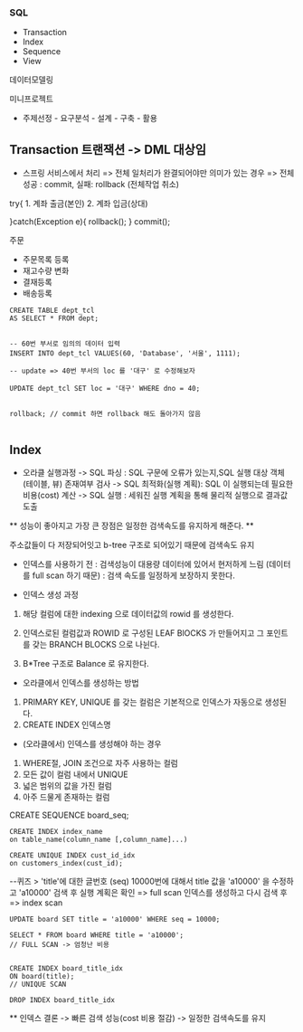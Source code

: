 ### SQL

- Transaction
- Index
- Sequence
- View

데이터모델링 

미니프로젝트
- 주제선정 - 요구분석 - 설계 - 구축 - 활용

## Transaction 트랜잭션 -> DML 대상임
- 스프링 서비스에서 처리
=> 전체 일처리가 완결되어야만 의미가 있는 경우
=> 전체 성공 : commit, 실패: rollback (전체작업 취소)

try{
	1. 계좌 출금(본인)
	2. 계좌 입금(상대)

}catch(Exception e){
	rollback();
}
commit();


주문
- 주문목록 등록
- 재고수량 변화
- 결재등록
- 배송등록

```
CREATE TABLE dept_tcl
AS SELECT * FROM dept;


-- 60번 부서로 임의의 데이터 입력
INSERT INTO dept_tcl VALUES(60, 'Database', '서울', 1111);

-- update => 40번 부서의 loc 를 '대구' 로 수정해보자

UPDATE dept_tcl SET loc = '대구' WHERE dno = 40;


rollback; // commit 하면 rollback 해도 돌아가지 않음


```

## Index 

- 오라클 실행과정
-> SQL 파싱 : SQL 구문에 오류가 있는지,SQL 실행 대상 객체(테이블, 뷰) 존재여부 검사
-> SQL 최적화(실행 계획): SQL 이 실행되는데 필요한 비용(cost) 계산
-> SQL 실행 : 세워진 실행 계획을 통해 물리적 실행으로 결과값 도출

 ** 성능이 좋아지고 가장 큰 장점은 일정한 검색속도를 유지하게 해준다. **

주소값들이 다 저장되어잇고 b-tree 구조로 되어있기 때문에 검색속도 유지

- 인덱스를 사용하기 전
: 검색성능이 대용량 데이터에 있어서 현저하게 느림 (데이터를 full scan 하기 때문)
: 검색 속도를 일정하게 보장하지 못한다.

- 인덱스 생성 과정
1. 해당 컬럼에 대한 indexing 으로 데이터값의 rowid 를 생성한다.
2. 인덱스로된 컬럼값과 ROWID 로 구성된 LEAF BlOCKS 가 만들어지고
	그 포인트를 갖는 BRANCH BLOCKS 으로 나뉜다.
	
3. B*Tree 구조로 Balance 로 유지한다. 


- 오라클에서 인덱스를 생성하는 방법
1. PRIMARY KEY, UNIQUE 를 갖는 컬럼은 기본적으로 인덱스가 자동으로 생성된다.
2. CREATE INDEX 인덱스명 


- (오라클에서) 인덱스를 생성해야 하는 경우 
1. WHERE절, JOIN 조건으로 자주 사용하는 컬럼
2. 모든 값이 컬럼 내에서 UNIQUE 
3. 넓은 범위의 값을 가진 컬럼
4. 아주 드물게 존재하는 컬럼


CREATE SEQUENCE board_seq;


```
CREATE INDEX index_name 
on table_name(column_name [,column_name]...)

CREATE UNIQUE INDEX cust_id_idx
on customers_index(cust_id);

```


--퀴즈 > 'title'에 대한 글번호 (seq) 10000번에 대해서 title 값을 'a10000' 을 수정하고 'a10000' 검색 후 실행 계획은 확인 => full scan
인덱스를 생성하고 다시 검색 후 => index scan 

```
UPDATE board SET title = 'a10000' WHERE seq = 10000;

SELECT * FROM board WHERE title = 'a10000';
// FULL SCAN -> 엄청난 비용 


CREATE INDEX board_title_idx
ON board(title); 
// UNIQUE SCAN

DROP INDEX board_title_idx
```

** 인덱스 결론 
-> 빠른 검색 성능(cost 비용 절감)
-> 일정한 검색속도를 유지

